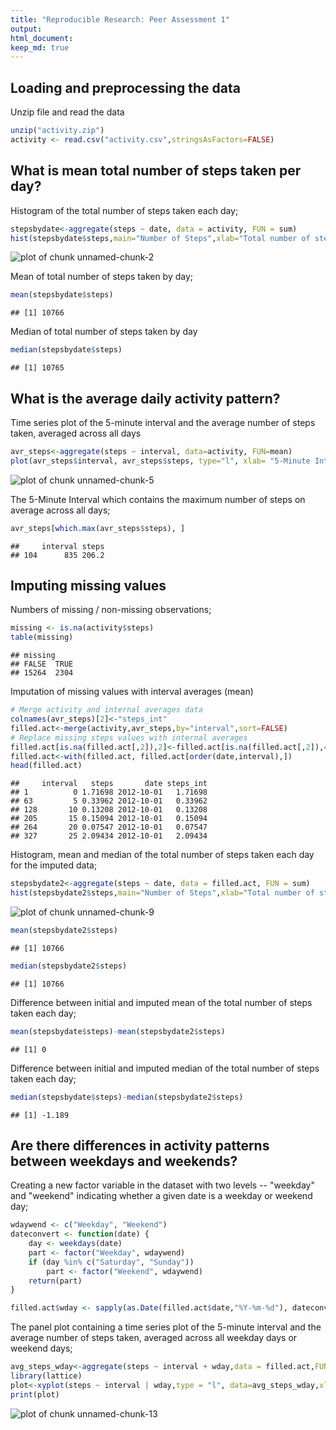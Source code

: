 ```yaml
---
title: "Reproducible Research: Peer Assessment 1"
output: 
html_document:
keep_md: true
---
```



Loading and preprocessing the data
---

Unzip file and read the data


```r
unzip("activity.zip")
activity <- read.csv("activity.csv",stringsAsFactors=FALSE)
```

What is mean total number of steps taken per day?
---
Histogram of the total number of steps taken each day;

```r
stepsbydate<-aggregate(steps ~ date, data = activity, FUN = sum)
hist(stepsbydate$steps,main="Number of Steps",xlab="Total number of steps taken each day", col="red")
```

![plot of chunk unnamed-chunk-2](figure/unnamed-chunk-2.png) 

Mean of total number of steps taken by day;

```r
mean(stepsbydate$steps)
```

```
## [1] 10766
```

Median of total number of steps taken by day

```r
median(stepsbydate$steps)
```

```
## [1] 10765
```


What is the average daily activity pattern?
---
Time series plot of the 5-minute interval and the average number of steps taken, averaged across all days

```r
avr_steps<-aggregate(steps ~ interval, data=activity, FUN=mean)
plot(avr_steps$interval, avr_steps$steps, type="l", xlab= "5-Minute Interval", ylab= "average number of steps taken", col="blue" , lwd=2)
```

![plot of chunk unnamed-chunk-5](figure/unnamed-chunk-5.png) 

The 5-Minute Interval which contains the maximum number of steps on average across all days;

```r
avr_steps[which.max(avr_steps$steps), ]
```

```
##     interval steps
## 104      835 206.2
```

Imputing missing values
---
Numbers of missing / non-missing observations;

```r
missing <- is.na(activity$steps)
table(missing)
```

```
## missing
## FALSE  TRUE 
## 15264  2304
```

Imputation of missing values with interval averages (mean)

```r
# Merge activity and internal averages data
colnames(avr_steps)[2]<-"steps_int"
filled.act<-merge(activity,avr_steps,by="interval",sort=FALSE)
# Replace missing steps values with internal averages
filled.act[is.na(filled.act[,2]),2]<-filled.act[is.na(filled.act[,2]),4]
filled.act<-with(filled.act, filled.act[order(date,interval),])
head(filled.act)
```

```
##     interval   steps       date steps_int
## 1          0 1.71698 2012-10-01   1.71698
## 63         5 0.33962 2012-10-01   0.33962
## 128       10 0.13208 2012-10-01   0.13208
## 205       15 0.15094 2012-10-01   0.15094
## 264       20 0.07547 2012-10-01   0.07547
## 327       25 2.09434 2012-10-01   2.09434
```

Histogram, mean and median of the total number of steps taken each day for the imputed data;


```r
stepsbydate2<-aggregate(steps ~ date, data = filled.act, FUN = sum)
hist(stepsbydate2$steps,main="Number of Steps",xlab="Total number of steps taken each day", col="blue")
```

![plot of chunk unnamed-chunk-9](figure/unnamed-chunk-9.png) 

```r
mean(stepsbydate2$steps)
```

```
## [1] 10766
```

```r
median(stepsbydate2$steps)
```

```
## [1] 10766
```
Difference between initial and imputed mean of the total number of steps taken each day;

```r
mean(stepsbydate$steps)-mean(stepsbydate2$steps)
```

```
## [1] 0
```
Difference between initial and imputed median of the total number of steps taken each day;

```r
median(stepsbydate$steps)-median(stepsbydate2$steps)
```

```
## [1] -1.189
```


Are there differences in activity patterns between weekdays and weekends?
---
Creating a new factor variable in the dataset with two levels -- "weekday" and "weekend" indicating whether a given date is a weekday or weekend day;

```r
wdaywend <- c("Weekday", "Weekend")
dateconvert <- function(date) {
    day <- weekdays(date)
    part <- factor("Weekday", wdaywend)
    if (day %in% c("Saturday", "Sunday")) 
        part <- factor("Weekend", wdaywend)
    return(part)
}

filled.act$wday <- sapply(as.Date(filled.act$date,"%Y-%m-%d"), dateconvert)
```
The panel plot containing a time series plot of the 5-minute interval and the average number of steps taken, averaged across all weekday days or weekend days;

```r
avg_steps_wday<-aggregate(steps ~ interval + wday,data = filled.act,FUN = mean)
library(lattice)
plot<-xyplot(steps ~ interval | wday,type = "l", data=avg_steps_wday,xlab="5-Minute Interval",ylab="Average Number od Steps Taken",col="red")
print(plot)
```

![plot of chunk unnamed-chunk-13](figure/unnamed-chunk-13.png) 
